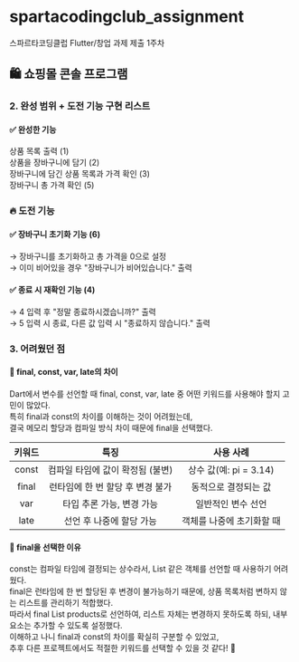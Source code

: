 # spartacodingclub_assignment
 스파르타코딩클럽 Flutter/창업 과제 제출 1주차

## 🛍️ 쇼핑몰 콘솔 프로그램
### 2. 완성 범위 + 도전 기능 구현 리스트
#### ✅ 완성한 기능
상품 목록 출력 (1)</br>
상품을 장바구니에 담기 (2)</br>
장바구니에 담긴 상품 목록과 가격 확인 (3)</br>
장바구니 총 가격 확인 (5)</br>
### 🔥 도전 기능
#### ✅ 장바구니 초기화 기능 (6)
→ 장바구니를 초기화하고 총 가격을 0으로 설정</br>
→ 이미 비어있을 경우 "장바구니가 비어있습니다." 출력</br>

#### ✅ 종료 시 재확인 기능 (4)
→ 4 입력 후 "정말 종료하시겠습니까?" 출력</br>
→ 5 입력 시 종료, 다른 값 입력 시 "종료하지 않습니다." 출력</br>

### 3. 어려웠던 점
#### 🔹 final, const, var, late의 차이
Dart에서 변수를 선언할 때 final, const, var, late 중 어떤 키워드를 사용해야 할지 고민이 많았다.</br>
특히 final과 const의 차이를 이해하는 것이 어려웠는데,</br>
결국 메모리 할당과 컴파일 방식 차이 때문에 final을 선택했다.</br>

|키워드|특징|사용 사례|
|:---:|:---:|:---:|
|const|컴파일 타임에 값이 확정됨 (불변)|상수 값(예: pi = 3.14)|
|final|런타임에 한 번 할당 후 변경 불가|동적으로 결정되는 값|
|var|타입 추론 가능, 변경 가능|일반적인 변수 선언|
|late|선언 후 나중에 할당 가능|객체를 나중에 초기화할 때|
#### 🔹 final을 선택한 이유
const는 컴파일 타임에 결정되는 상수라서, List<Product> 같은 객체를 선언할 때 사용하기 어려웠다.</br>
final은 런타임에 한 번 할당된 후 변경이 불가능하기 때문에, 상품 목록처럼 변하지 않는 리스트를 관리하기 적합했다.</br>
따라서 final List<Product> products로 선언하여, 리스트 자체는 변경하지 못하도록 하되, 내부 요소는 추가할 수 있도록 설정했다.</br>
이해하고 나니 final과 const의 차이를 확실히 구분할 수 있었고,</br>
추후 다른 프로젝트에서도 적절한 키워드를 선택할 수 있을 것 같다! 🚀</br>